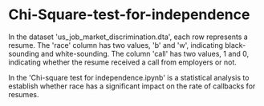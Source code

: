# Chi-Square-test-for-independence

In the dataset 'us_job_market_discrimination.dta', each row represents a resume. The 'race' column has two values, 'b' and 'w', indicating black-sounding and white-sounding. The column 'call' has two values, 1 and 0, indicating whether the resume received a call from employers or not.

In the 'Chi-square test for independence.ipynb' is a statistical analysis to establish whether race has a significant impact on the rate of callbacks for resumes.
